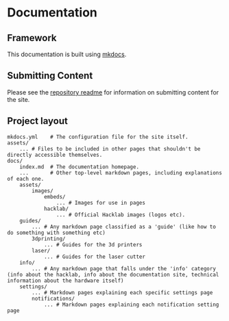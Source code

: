 # Documentation

## Framework

This documentation is built using [mkdocs](https://www.mkdocs.org).

## Submitting Content

Please see the [repository readme](https://github.com/Haututu-Hacklab/Guides/blob/main/README.md) for information on submitting content for the site.

## Project layout

    mkdocs.yml    # The configuration file for the site itself.
    assets/
        ... # Files to be included in other pages that shouldn't be directly accessible themselves.
    docs/
        index.md  # The documentation homepage.
        ...       # Other top-level markdown pages, including explanations of each one.
        assets/
            images/
                embeds/
                    ... # Images for use in pages
                hacklab/
                    ... # Official Hacklab images (logos etc).
        guides/
            ... # Any markdown page classified as a 'guide' (like how to do something with something etc)
            3dprinting/
                ... # Guides for the 3d printers 
            laser/
                ... # Guides for the laser cutter  
        info/
            ... # Any markdown page that falls under the 'info' category (info about the hacklab, info about the documentation site, technical information about the hardware itself)
        settings/
            ... # Markdown pages explaining each specific settings page
            notifications/
                ... # Markdown pages explaining each notification setting page 
